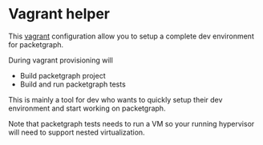 # Vagrant helper

This [vagrant](http://vagrantup.com/) configuration allow you to setup
a complete dev environment for packetgraph.

During vagrant provisioning will
- Build packetgraph project
- Build and run packetgraph tests

This is mainly a tool for dev who wants to quickly setup their dev environment
and start working on packetgraph.

Note that packetgraph tests needs to run a VM so your running hypervisor will need to
support nested virtualization.
